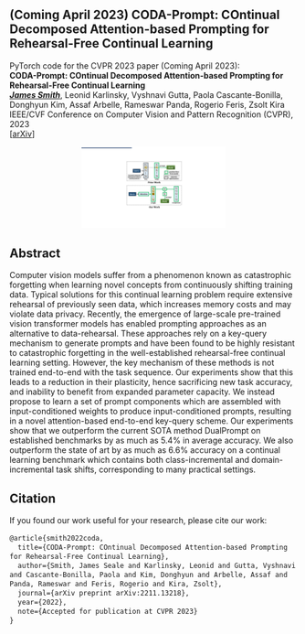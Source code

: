 ## (Coming April 2023) CODA-Prompt: COntinual Decomposed Attention-based Prompting for Rehearsal-Free Continual Learning
PyTorch code for the CVPR 2023 paper (Coming April 2023):\
**CODA-Prompt: COntinual Decomposed Attention-based Prompting for Rehearsal-Free Continual Learning**\
**_[James Smith]_**, Leonid Karlinsky, Vyshnavi Gutta, Paola Cascante-Bonilla, Donghyun Kim, Assaf Arbelle, Rameswar Panda, Rogerio Feris, Zsolt Kira\
IEEE/CVF Conference on Computer Vision and Pattern Recognition (CVPR), 2023\
[[arXiv]]

<p align="center">
<img src="key_idea.pdf" width="50%">
</p>

## Abstract
Computer vision models suffer from a phenomenon known as catastrophic forgetting when learning novel concepts from continuously shifting training data. Typical solutions for this continual learning problem require extensive rehearsal of previously seen data, which increases memory costs and may violate data privacy. Recently, the emergence of large-scale pre-trained vision transformer models has enabled prompting approaches as an alternative to data-rehearsal. These approaches rely on a key-query mechanism to generate prompts and have been found to be highly resistant to catastrophic forgetting in the well-established rehearsal-free continual learning setting. However, the key mechanism of these methods is not trained end-to-end with the task sequence. Our experiments show that this leads to a reduction in their plasticity, hence sacrificing new task accuracy, and inability to benefit from expanded parameter capacity. We instead propose to learn a set of prompt components which are assembled with input-conditioned weights to produce input-conditioned prompts, resulting in a novel attention-based end-to-end key-query scheme. Our experiments show that we outperform the current SOTA method DualPrompt on established benchmarks by as much as 5.4% in average accuracy. We also outperform the state of art by as much as 6.6% accuracy on a continual learning benchmark which contains both class-incremental and domain-incremental task shifts, corresponding to many practical settings.

## Citation
If you found our work useful for your research, please cite our work:

    @article{smith2022coda,
      title={CODA-Prompt: COntinual Decomposed Attention-based Prompting for Rehearsal-Free Continual Learning},
      author={Smith, James Seale and Karlinsky, Leonid and Gutta, Vyshnavi and Cascante-Bonilla, Paola and Kim, Donghyun and Arbelle, Assaf and Panda, Rameswar and Feris, Rogerio and Kira, Zsolt},
      journal={arXiv preprint arXiv:2211.13218},
      year={2022},
      note={Accepted for publication at CVPR 2023}
    }

[James Smith]: https://jamessealesmith.github.io/
[arXiv]: https://arxiv.org/abs/2211.13218
